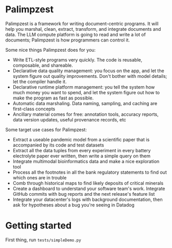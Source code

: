 # Palimpzest
Palimpzest is a framework for writing document-centric programs. It will help you marshal, clean, extract, transform, and integrate documents and data. The LLM compute platform is going to read and write a lot of documents; Palimpzest is how programmers can control it.

Some nice things Palimpzest does for you:
- Write ETL-style programs very quickly. The code is reusable, composable, and shareable.
- Declarative data quality management: you focus on the app, and let the system figure out quality improvements. Don't bother with model details; let the compiler handle it.
- Declarative runtime platform management: you tell the system how much money you want to spend, and let the system figure out how to make the program as fast as possible.
- Automatic data marshaling. Data naming, sampling, and caching are first-class concepts
- Ancillary material comes for free: annotation tools, accuracy reports, data version updates, useful provenance records, etc

Some target use cases for Palimpzest:
- Extract a useable pandemic model from a scientific paper that is accompanied by its code and test datasets
- Extract all the data tuples from every experiment in every battery electrolyte paper ever written, then write a simple query on them 
- Integrate multimodal bioinformatics data and make a nice exploration tool
- Process all the footnotes in all the bank regulatory statements to find out which ones are in trouble
- Comb through historical maps to find likely deposits of critical minerals
- Create a dashboard to understand your software team's work. Integrate GitHub commits with bug reports and the next release's feature list
- Integrate your datacenter's logs with background documentation, then ask for hypotheses about a bug you're seeing in Datadog

# Getting started

First thing, run `tests/simpleDemo.py`

